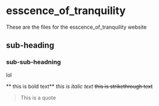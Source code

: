 # esscence_of_tranquility
These are the files for the esscence_of_tranquility website

## sub-heading
### sub-sub-headning 

lol

**  this is bold text**
*this is italic text*
~~this is strikethrough text~~

>This is a quote 
